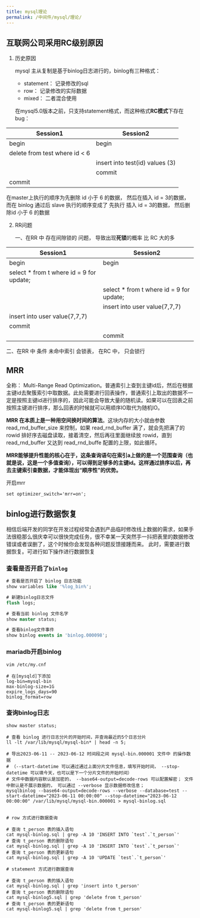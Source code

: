 ```yaml
---
title: mysql理论
permalink: /中间件/mysql/理论/
---
```



## 互联网公司采用RC级别原因

1. 历史原因

   mysql 主从复制是基于binlog日志进行的，binlog有三种格式：
    * statement： 记录修改的sql
    * row： 记录修改的实际数据
    * mixed： 二者混合使用

   在mysql5.0版本之前，只支持statement格式，而这种格式**RC模式**下存在bug：

| Session1                      | Session2                        |
|-------------------------------|---------------------------------|
| begin                         | begin                           |
| delete from test where id < 6 |                                 |
|                               | insert into test(id) values (3) |
|                               | commit                          |
| commit                        |                                 |

在master上执行的顺序为先删除 id 小于 6 的数据， 然后在插入 id = 3的数据，而在 binlog 通过后 slave 执行的顺序变成了 先执行 插入 id = 3的数据， 然后删除id 小于 6 的数据

2. RR问题

   一、在RR 中 存在间隙锁的 问题， 导致出现**死锁**的概率 比 RC 大的多

| Session1                                 | Session2                                 |
|------------------------------------------|------------------------------------------|
| begin                                    | begin                                    |
| select * from t where id = 9 for update; |                                          |
|                                          | select * from t where id = 9 for update; |
|                                          | insert into user value(7,7,7)            |
| insert into user value(7,7,7)            |                                          |
| commit                                   |                                          |
|                                          | commit                                   |

二、在RR 中 条件 未命中索引 会锁表， 在RC 中， 只会锁行

## MRR

全称： Multi-Range Read
Optimization。普通索引上查到主键id后，然后在根据主键id去聚簇索引中取数据。此处需要进行回表操作，普通索引上取出的数据不一定是按照主键id进行排序的，因此可能会导致大量的随机读。如果可以在回表之前按照主键进行排序，那么回表的时候就可以用顺序IO取代为随机IO。

**MRR 在本质上是一种用空间换时间的算法**。这块内存的大小就由参数 read_rnd_buffer_size 来控制，如果 read_rnd_buffer 满了，就会先把满了的 rowid
排好序去磁盘读取，接着清空，然后再往里面继续放 rowid，直到 read_rnd_buffer 又达到 read_rnd_buffe 配置的上限，如此循环。

**MRR能够提升性能的核心在于，这条查询语句在索引a上做的是一个范围查询（也就是说，这是一个多值查询），可以得到足够多的主键id。这样通过排序以后，再去主键索引查数据，才能体现出“顺序性”的优势。**

开启mrr

```
set optimizer_switch='mrr=on';
```


## binlog进行数据恢复

相信后端开发的同学在开发过程经常会遇到产品临时修改线上数据的需求，如果手法很稳那么很庆幸可以很快完成任务，很不幸某一天突然手一抖把表里的数据修改错误或者误删了，这个时候你会发现各种问题反馈接踵而来。
此时，需要进行数据恢复。可进行如下操作进行数据恢复

### 查看是否开启了`binlog`

```sql
# 查看是否开启了 binlog 日志功能
show variables like '%log_bin%';

# 新建binlog日志文件
flush logs;

# 查看当前 binlog 文件名字
show master status;

# 查看binlog文件事件
show binlog events in 'binlog.000098';
```

### mariadb开启binlog

```shell
vim /etc/my.cnf

# 在[mysqld]下添加
log-bin=mysql-bin
max-binlog-size=1G
expire_logs_days=90
binlog_format=row
```

### 查询binlog日志

```shell
show master status;

# 查看 binlog 进行日志分片的开始时间，并查询最近的5个日志分片
ll -lt /var/lib/mysql/mysql-bin* | head -n 5;

# 导出2023-06-11 -- 2023-06-12 时间段之间 mysql-bin.000001 文件中 的操作数据  
# （--start-datetime 可以通过通过上面分片文件信息，填写开始时间， --stop-datetime 可以填今天，也可以是下一个分片文件的开始时间）
# 文件中数据内容默认是加密的， --base64-output=decode-rows 可以配置解密； 文件中默认是不展示数据的， 可以通过 --verbose 显示数据修改信息；
mysqlbinlog --base64-output=decode-rows --verbose --database=test --start-datetime="2023-06-11 00:00:00" --stop-datetime="2023-06-12 00:00:00" /var/lib/mysql/mysql-bin.000001 > mysql-binlog.sql


# row 方式进行数据查询

# 查询 t_person 表的插入语句
cat mysql-binlog.sql | grep -A 10 'INSERT INTO `test`.`t_person`'
# 查询 t_person 表的删除语句
cat mysql-binlog.sql | grep -A 10 'INSERT INTO `test`.`t_person`'
# 查询 t_person 表的更新语句
cat mysql-binlog.sql | grep -A 10 'UPDATE `test`.`t_person`'

# statement 方式进行数据查询

# 查询 t_person 表的插入语句
cat mysql-binlog.sql | grep 'insert into t_person'
# 查询 t_person 表的删除语句
cat mysql-binlog5.sql | grep 'delete from t_person' 
# 查询 t_person 表的更新语句
cat mysql-binlog5.sql | grep 'delete from t_person' 
```
